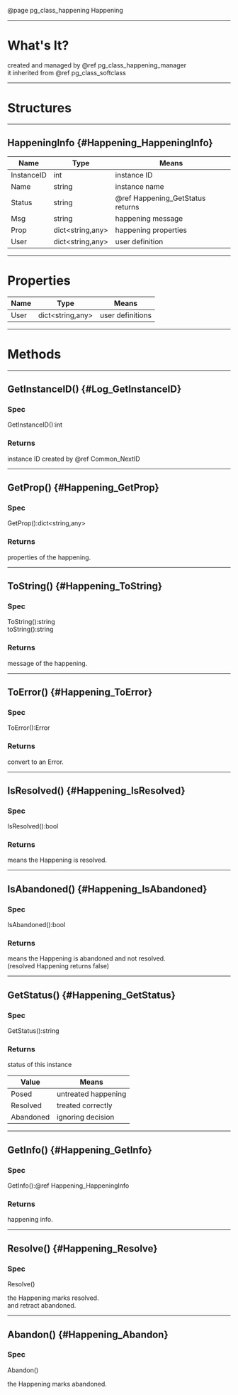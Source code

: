 ﻿@page pg_class_happening Happening

-----
# What's It?

created and managed by @ref pg_class_happening_manager  
it inherited from @ref pg_class_softclass  

-----
# Structures

-----
## HappeningInfo {#Happening_HappeningInfo}

| Name | Type | Means |
|------|------|-------|
| InstanceID | int | instance ID |
| Name | string | instance name |
| Status | string | @ref Happening_GetStatus returns |
| Msg | string | happening message |
| Prop | dict<string,any> | happening properties |
| User | dict<string,any> | user definition |

-----
# Properties

| Name | Type | Means |
|------|------|-------|
| User | dict<string,any> | user definitions |

-----
# Methods

-----
## GetInstanceID() {#Log_GetInstanceID}

### Spec

GetInstanceID():int

### Returns

instance ID created by @ref Common_NextID

-----
## GetProp() {#Happening_GetProp}

### Spec

GetProp():dict<string,any>

### Returns

properties of the happening.  

-----
## ToString() {#Happening_ToString}

### Spec

ToString():string  
toString():string  

### Returns

message of the happening.  

-----
## ToError() {#Happening_ToError}

### Spec

ToError():Error

### Returns

convert to an Error.  

-----
## IsResolved() {#Happening_IsResolved}

### Spec

IsResolved():bool

### Returns

means the Happening is resolved.  

-----
## IsAbandoned() {#Happening_IsAbandoned}

### Spec

IsAbandoned():bool

### Returns

means the Happening is abandoned and not resolved.  
(resolved Happening returns false)  

-----
## GetStatus() {#Happening_GetStatus}

### Spec

GetStatus():string

### Returns

status of this instance  

| Value | Means |
|-------|-------|
| Posed | untreated happening |
| Resolved | treated correctly |
| Abandoned | ignoring decision |

-----
## GetInfo() {#Happening_GetInfo}

### Spec

GetInfo():@ref Happening_HappeningInfo

### Returns

happening info.  

-----
## Resolve() {#Happening_Resolve}

### Spec

Resolve()

the Happening marks resolved.  
and retract abandoned.  

-----
## Abandon() {#Happening_Abandon}

### Spec

Abandon()

the Happening marks abandoned.  
